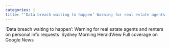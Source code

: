 ```yaml
---
categories: j
title: "‘Data breach waiting to happen’ Warning for real estate agents and renters on personal info requests  Sydney Morning Herald"
---
```

‘Data breach waiting to happen’: Warning for real estate agents and renters on personal info requests&nbsp;&nbsp;Sydney Morning HeraldView Full coverage on Google News